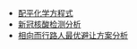 - <a href="assets/spare-time-research/chem-eq-balance.pdf" type="application/pdf">配平化学方程式</a>
- <a href="assets/spare-time-research/covid19-test-analysis.pdf" type="application/pdf">新冠核酸检测分析</a>
- <a href="assets/spare-time-research/cross-walker.pdf" type="application/pdf">相向而行路人最优避让方案分析</a>
